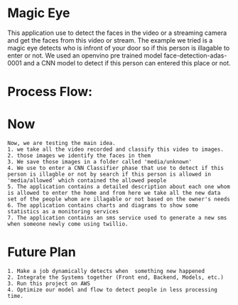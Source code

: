 # Magic Eye
This application use to detect the faces in the video or a streaming camera and get the faces from this video or stream.
The example we tried is a magic eye detects who is infront of your door so if this person is illagable to enter or not. We used an openvino pre trained model  	face-detection-adas-0001 and a CNN model to detect if this person can entered this place or not.

# Process Flow:
# Now

    Now, we are testing the main idea.
    1. we take all the video recorded and classify this video to images.
    2. those images we identify the faces in them
    3. We save those images in a folder called 'media/unknown'
    4. We use to enter a CNN Classifier phase that use to detect if this person is illagble or not by search if this person is allowed in 'media/allowed' which contained the allowed people
    5. The application contains a detailed description about each one whom is allowed to enter the home and from here we take all the new data set of the people whom are illagable or not based on the owner's needs
    6. The application contains charts and diagrams to show some statistics as a monitoring services
    7. The application contains an sms service used to generate a new sms when someone newly come using twillio.

# Future Plan
    1. Make a job dynamically detects when  something new happened
    2. Integrate the Systems together (Front end, Backend, Models, etc.)
    3. Run this project on AWS
    4. Optimize our model and flow to detect people in less processing time.
